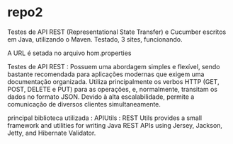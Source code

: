 # repo2

Testes de API REST (Representational State Transfer)  e Cucumber escritos em Java, utilizando o Maven. Testado, 3 sites, funcionando.

A URL é setada no arquivo hom.properties

Testes de API REST : Possuem uma abordagem simples e flexível, sendo bastante recomendada para aplicações modernas que exigem uma documentação organizada. Utiliza principalmente os verbos HTTP (GET, POST, DELETE e PUT) para as operações, e, normalmente, transitam os dados no formato JSON. Devido à alta escalabilidade, permite a comunicação de diversos clientes simultaneamente.

principal biblioteca utilizada : APIUtils  : REST Utils provides a small framework and utilities for writing Java REST APIs using Jersey, Jackson, Jetty, and Hibernate Validator.
 
